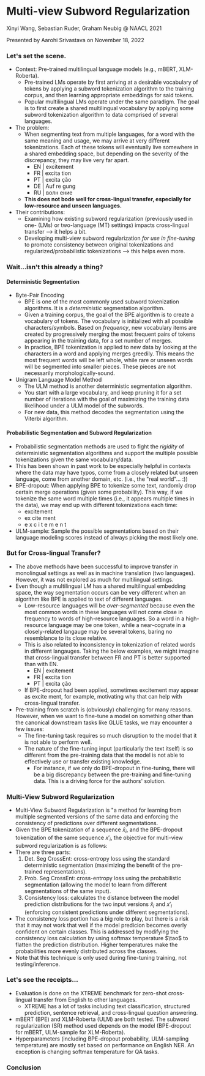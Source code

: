 # Multi-view Subword Regularization

Xinyi Wang, Sebastian Ruder, Graham Neubig @ NAACL 2021

Presented by Aarohi Srivastava on November 18, 2022

### Let's set the scene.
* Context: Pre-trained multilingual language models (e.g., mBERT, XLM-Roberta).
  * Pre-trained LMs operate by first arriving at a desirable vocabulary of tokens by applying a subword tokenization algorithm to the training corpus, and then learning appropriate embeddings for said tokens.
  * Popular multilingual LMs operate under the same paradigm.  The goal is to first create a shared multilingual vocabulary by applying some subword tokenization algorithm to data comprised of several languages.
* The problem: 
  * When segmenting text from multiple languages, for a word with the same meaning and usage, we may arrive at very different tokenizations.  Each of these tokens will eventually live somewhere in a shared embedding space, but depending on the severity of the discrepancy, they may live very far apart.  
    * EN | excitement
    * FR | excita tion
    * PT | excita ção
    * DE | Auf re gung
    * RU | волн ение
  * **This does not bode well for cross-lingual transfer, especially for low-resource and unseen languages.** 
* Their contributions: 
  * Examining how existing subword regularization (previously used in one- (LMs) or two-language (MT) settings) impacts cross-lingual transfer --> it helps a bit.
  * Developing multi-view subword regularization *for use in fine-tuning* to promote consistency between original tokenizations and regularized/probabilistic tokenizations --> this helps even more.

### Wait...isn't this already a thing?

#### Deterministic Segmentation
* Byte-Pair Encoding 
  * BPE is one of the most commonly used subword tokenization algorithms.  It is a *deterministic* segmentation algorithm.
  * Given a training corpus, the goal of the BPE algorithm is to create a vocabulary of tokens.  The vocabulary is initialized with all possible characters/symbols.  Based on *frequency*, new vocabulary items are created by progressively merging the most frequent pairs of tokens appearing in the training data, for a set number of merges.
  * In practice, BPE tokenization is applied to new data by looking at the characters in a word and applying merges greedily.  This means the most frequent words will be left whole, while rare or unseen words will be segmented into smaller pieces.  These pieces are not necessarily morphologically-sound.
* Unigram Language Model Method
  * The ULM method is another deterministic segmentation algorithm.  
  * You start with a large vocabulary, and keep pruning it for a set number of iterations with the goal of maximizing the training data likelihood under a ULM model of the subwords.  
  * For new data, this method decodes the segmentation using the Viterbi algorithm.

#### Probabilistic Segmentation and Subword Regularization
* Probabilistic segmentation methods are used to fight the *rigidity* of deterministic segmentation algorithms and support the multiple possible tokenizations given the same vocabulary/data.  
* This has been shown in past work to be especially helpful in contexts where the data may have typos, come from a closely related but unseen language, come from another domain, etc.  (i.e., the "real world"... :))
* BPE-dropout: When applying BPE to tokenize some text, randomly drop certain merge operations (given some probability).  This way, if we tokenize the same word multiple times (i.e., it appears multiple times in the data), we may end up with different tokenizations each time:
  * excitement
  * ex cite ment
  * e x c i t e m e n t
* ULM-sample: Sample the possible segmentations based on their language modeling scores instead of always picking the most likely one.

### But for Cross-lingual Transfer?
* The above methods have been successful to improve transfer in monolingual settings as well as in machine translation (two languages).  However, it was not explored as much for multilingual settings.
* Even though a multilingual LM has a shared multilingual embedding space, the way segmentation occurs can be very different when an algorithm like BPE is applied to text of different languages.
  * Low-resource languages will be *over-segmented* because even the most common words in these languages will not come close in frequency to words of high-resource languages.  So a word in a high-resource language may be one token, while a near-cognate in a closely-related langauge may be several tokens, baring no resemblance to its close relative.
  * This is also related to inconsistency in tokenization of related words in different langauges.  Taking the below examples, we might imagine that cross-lingual transfer between FR and PT is better supported than with EN.   
    * EN | excitement
    * FR | excita tion
    * PT | excita ção
  * If BPE-dropout had been applied, sometimes excitement may appear as excite ment, for example, motivating why that can help with cross-lingual transfer.
* Pre-training from scratch is (obviously) challenging for many reasons.  However, when we want to fine-tune a model on something other than the canonical downstream tasks like GLUE tasks, we may encounter a few issues:
  * The fine-tuning task requires so much disruption to the model that it is not able to perform well.
  * The nature of the fine-tuning input (particularly the text itself) is so different from the pre-training data that the model is not able to effectively use or transfer existing knowledge.
    * For instance, if we only do BPE-dropout in fine-tuning, there will be a big discrepancy between the pre-training and fine-tuning data.  This is a driving force for the authors' solution. 

### Multi-View Subword Regularization
* Multi-View Subword Regularization is "a method for learning from multiple segmented versions of the same data and enforcing the consistency of predictions over different segmentations.
* Given the BPE tokenization of a sequence $\hat{x}_i$, and the BPE-dropout tokenization of the same sequence $x'_i$, the objective for multi-view subword regularization is as follows:
* There are three parts:
  1. Det.  Seg CrossEnt: cross-entropy loss using the standard deterministic segmentation (maximizing the benefit of the pre-trained representations).
  2. Prob. Seg CrossEnt: cross-entropy loss using the probabilistic segmentation (allowing the model to learn from different segmentations of the same input).
  3. Consistency loss: calculates the distance between the model prediction distributions for the two input versions $\hat{x}_i$ and $x'_i$ (enforcing consistent predictions under different segmentations).
* The consistency loss portion has a big role to play, but there is a risk that it may not work that well if the model predicion becomes overly confident on certain classes.  This is addressed by modifying the consistency loss calculation by using softmax temperature $\tao$ to flatten the prediction distribution.  Higher temperatures make the probabilities more evenly distributed across the classes.
* Note that this technique is only used during fine-tuning training, not testing/inference.

### Let's see the receipts...
* Evaluation is done on the XTREME benchmark for zero-shot cross-lingual transfer from English to other languages.  
  * XTREME has a lot of tasks including text classification, structured prediction, sentence retrieval, and cross-lingual question answering.
* mBERT (BPE) and XLM-Roberta (ULM) are both tested.  The subword regularization (SR) method used depends on the model (BPE-dropout for mBERT, ULM-sample for XLM-Roberta).
* Hyperparameters (including BPE-dropout probability, ULM-sampling temperature) are mostly set based on performance on English NER. An exception is changing softmax temperature for QA tasks.


### Conclusion 
